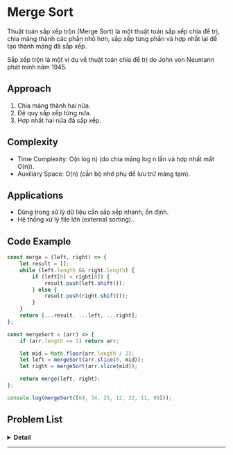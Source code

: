 # Merge Sort

Thuật toán sắp xếp trộn (Merge Sort)  là một thuật toán sắp xếp chia để trị, chia mảng thành các phần nhỏ hơn, sắp xếp
từng phần và hợp nhất lại để tạo thành mảng đã sắp xếp.

Sắp xếp trộn là một ví dụ về thuật toán chia để trị do John von Neumann phát minh năm 1945.

## Approach

1. Chia mảng thành hai nửa.
2. Đệ quy sắp xếp từng nửa.
3. Hợp nhất hai nửa đã sắp xếp.

## Complexity

- Time Complexity: O(n log n) (do chia mảng log n lần và hợp nhất mất O(n)).
- Auxiliary Space: O(n) (cần bộ nhớ phụ để lưu trữ mảng tạm).

## Applications

- Dùng trong xử lý dữ liệu cần sắp xếp nhanh, ổn định. 
- Hệ thống xử lý file lớn (external sorting)..

## Code Example

```javascript
const merge = (left, right) => {
    let result = [];
    while (left.length && right.length) {
        if (left[0] < right[0]) {
            result.push(left.shift());
        } else {
            result.push(right.shift());
        }
    }
    return [...result, ...left, ...right];
};

const mergeSort = (arr) => {
    if (arr.length <= 1) return arr;

    let mid = Math.floor(arr.length / 2);
    let left = mergeSort(arr.slice(0, mid));
    let right = mergeSort(arr.slice(mid));

    return merge(left, right);
};

console.log(mergeSort([64, 34, 25, 12, 22, 11, 90]));

```

## Problem List

#### []()

<details><summary><b>Detail</b></summary>
<p>

</p>
</details>

---
